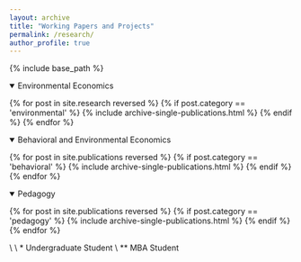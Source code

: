 ```yaml
---
layout: archive
title: "Working Papers and Projects"
permalink: /research/
author_profile: true
---
```


{% include base_path %}

<details open>
<summary>
Environmental Economics
</summary>

{% for post in site.research reversed %}
  {% if post.category == 'environmental' %}
  {% include archive-single-publications.html %}
  {% endif %}
{% endfor %}

</details>


<details open>
<summary class="id1">
Behavioral and Environmental Economics
</summary>

{% for post in site.publications reversed %}
  {% if post.category == 'behavioral' %}
  {% include archive-single-publications.html %}
  {% endif %}
{% endfor %}

</details>

<details open>
<summary class="id2">
Pedagogy
</summary>

{% for post in site.publications reversed %}
  {% if post.category == 'pedagogy' %}
  {% include archive-single-publications.html %}
  {% endif %}
{% endfor %}

</details>

\\
\\
\* Undergraduate Student \\
\*\* MBA Student